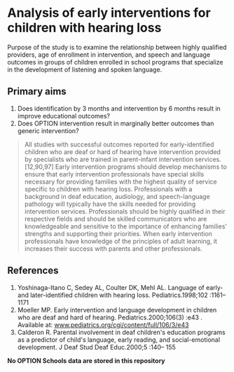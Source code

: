 # Analysis of early interventions for children with hearing loss

Purpose of the study is to examine the relationship between highly qualified providers, age of enrollment in intervention, and speech and language outcomes in groups of children enrolled in school programs that specialize in the development of listening and spoken language.

## Primary aims

1. Does identification by 3 months and intervention by 6 months result in improve educational outcomes?
2. Does OPTION intervention result in marginally better outcomes than generic intervention?

> All studies with successful outcomes reported for early-identified children who are deaf or hard of hearing have intervention provided by specialists who are trained in parent-infant intervention services.[12,90,97] Early intervention programs should develop mechanisms to ensure that early intervention professionals have special skills necessary for providing families with the highest quality of service specific to children with hearing loss. Professionals with a background in deaf education, audiology, and speech-language pathology will typically have the skills needed for providing intervention services. Professionals should be highly qualified in their respective fields and should be skilled communicators who are knowledgeable and sensitive to the importance of enhancing families' strengths and supporting their priorities. When early intervention professionals have knowledge of the principles of adult learning, it increases their success with parents and other professionals.

## References

1. Yoshinaga-Itano C, Sedey AL, Coulter DK, Mehl AL. Language of early- and later-identified children with hearing loss. Pediatrics.1998;102 :1161– 1171
2. Moeller MP. Early intervention and language development in children who are deaf and hard of hearing. Pediatrics.2000;106(3) :e43 . Available at: www.pediatrics.org/cgi/content/full/106/3/e43
3. Calderon R. Parental involvement in deaf children's education programs as a predictor of child's language, early reading, and social-emotional development. J Deaf Stud Deaf Educ.2000;5 :140– 155

**No OPTION Schools data are stored in this repository**